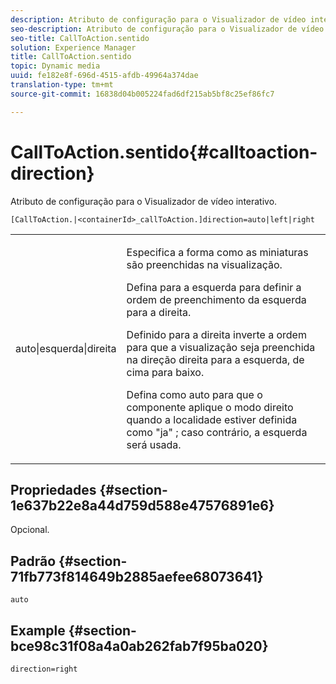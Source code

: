 ```yaml
---
description: Atributo de configuração para o Visualizador de vídeo interativo.
seo-description: Atributo de configuração para o Visualizador de vídeo interativo.
seo-title: CallToAction.sentido
solution: Experience Manager
title: CallToAction.sentido
topic: Dynamic media
uuid: fe182e8f-696d-4515-afdb-49964a374dae
translation-type: tm+mt
source-git-commit: 16838d04b005224fad6df215ab5bf8c25ef86fc7

---
```



# CallToAction.sentido{#calltoaction-direction}

Atributo de configuração para o Visualizador de vídeo interativo.

`[CallToAction.|<containerId>_callToAction.]direction=auto|left|right`

<table id="table_441553CD34C94A58A9D7CBF772DEDDB6"> 
 <tbody> 
  <tr> 
   <td colname="col1"> <p> <span class="codeph"> auto|esquerda|direita </span> </p> </td> 
   <td colname="col2"> <p> Especifica a forma como as miniaturas são preenchidas na visualização. </p> <p>Defina para a <span class="codeph"> esquerda </span> para definir a ordem de preenchimento da esquerda para a direita. </p> <p>Definido para a <span class="codeph"> direita </span> inverte a ordem para que a visualização seja preenchida na direção direita para a esquerda, de cima para baixo. </p> <p>Defina como <span class="codeph"> auto </span> para que o componente aplique o modo direito quando a localidade estiver definida como <span class="codeph"> "ja" </span>; caso contrário, a esquerda <span class="codeph"> </span> será usada. </p> </td> 
  </tr> 
 </tbody> 
</table>

## Propriedades {#section-1e637b22e8a44d759d588e47576891e6}

Opcional.

## Padrão {#section-71fb773f814649b2885aefee68073641}

`auto`

## Example {#section-bce98c31f08a4a0ab262fab7f95ba020}

```
direction=right
```

